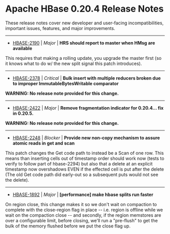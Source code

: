 
<!---
# Licensed to the Apache Software Foundation (ASF) under one
# or more contributor license agreements.  See the NOTICE file
# distributed with this work for additional information
# regarding copyright ownership.  The ASF licenses this file
# to you under the Apache License, Version 2.0 (the
# "License"); you may not use this file except in compliance
# with the License.  You may obtain a copy of the License at
#
#     http://www.apache.org/licenses/LICENSE-2.0
#
# Unless required by applicable law or agreed to in writing, software
# distributed under the License is distributed on an "AS IS" BASIS,
# WITHOUT WARRANTIES OR CONDITIONS OF ANY KIND, either express or implied.
# See the License for the specific language governing permissions and
# limitations under the License.
-->
# Apache HBase  0.20.4 Release Notes

These release notes cover new developer and user-facing incompatibilities, important issues, features, and major improvements.


---

* [HBASE-2190](https://issues.apache.org/jira/browse/HBASE-2190) | *Major* | **HRS should report to master when HMsg are available**

This requires that making a rolling update, you upgrade the master first (so it knows what to do w/ the new split signal this patch introduces).


---

* [HBASE-2378](https://issues.apache.org/jira/browse/HBASE-2378) | *Critical* | **Bulk insert with multiple reducers broken due to improper ImmutableBytesWritable comparator**

**WARNING: No release note provided for this change.**


---

* [HBASE-2422](https://issues.apache.org/jira/browse/HBASE-2422) | *Major* | **Remove fragmentation indicator for 0.20.4... fix in 0.20.5.**

**WARNING: No release note provided for this change.**


---

* [HBASE-2248](https://issues.apache.org/jira/browse/HBASE-2248) | *Blocker* | **Provide new non-copy mechanism to assure atomic reads in get and scan**

This patch changes the Get code path to instead be a Scan of one row.  This means than inserting cells out of timestamp order should work now (tests to verify to follow part of hbase-2294) but also that a delete at an explicit timestamp now overshadows EVEN if the effected cell is put after the delete (The old Get code path did early-out so a subsequent puts would not see the delete).


---

* [HBASE-1892](https://issues.apache.org/jira/browse/HBASE-1892) | *Major* | **[performance] make hbase splits run faster**

On region close, this change makes it so we don't wait on compaction to complete with the close-region flag in place -- i.e. region is offline while we wait on the compaction close -- and secondly, if the region memstores are over a configurable limit, before closing, we'll run a "pre-flush" to get the bulk of the memory flushed before we put the close flag up.



